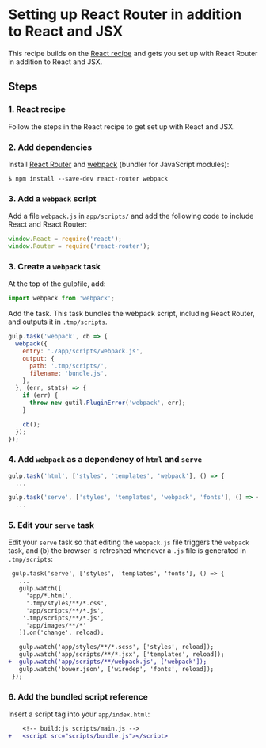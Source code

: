 # Setting up React Router in addition to React and JSX

This recipe builds on the [React recipe](react.md) and gets you set up with React Router in addition to React and JSX.


## Steps

### 1. React recipe

Follow the steps in the React recipe to get set up with React and JSX.

### 2. Add dependencies

Install [React Router](https://github.com/rackt/react-router) and [webpack](https://github.com/webpack/webpack) (bundler for JavaScript modules):

```
$ npm install --save-dev react-router webpack
```

### 3. Add a `webpack` script

Add a file `webpack.js` in `app/scripts/` and add the following code to include React and React Router:

```js
window.React = require('react');
window.Router = require('react-router');
```

### 3. Create a `webpack` task

At the top of the gulpfile, add:

```js
import webpack from 'webpack';
```

Add the task. This task bundles the webpack script, including React Router, and outputs it in `.tmp/scripts`.

```js
gulp.task('webpack', cb => {
  webpack({
    entry: './app/scripts/webpack.js',
    output: {
      path: '.tmp/scripts/',
      filename: 'bundle.js',
    },
  }, (err, stats) => {
    if (err) {
      throw new gutil.PluginError('webpack', err);
    }

    cb();
  });
});
```

### 4. Add `webpack` as a dependency of `html` and `serve`

```js
gulp.task('html', ['styles', 'templates', 'webpack'], () => {
  ...
```

```js
gulp.task('serve', ['styles', 'templates', 'webpack', 'fonts'], () => {
  ...
```

### 5. Edit your `serve` task

Edit your `serve` task so that editing the `webpack.js` file triggers the `webpack` task, and (b) the browser is refreshed whenever a `.js` file is generated in `.tmp/scripts`:

```diff
 gulp.task('serve', ['styles', 'templates', 'fonts'], () => {
   ...
   gulp.watch([
     'app/*.html',
     '.tmp/styles/**/*.css',
     'app/scripts/**/*.js',
    '.tmp/scripts/**/*.js',
     'app/images/**/*'
   ]).on('change', reload);

   gulp.watch('app/styles/**/*.scss', ['styles', reload]);
   gulp.watch('app/scripts/**/*.jsx', ['templates', reload]);
+  gulp.watch('app/scripts/**/webpack.js', ['webpack']);
   gulp.watch('bower.json', ['wiredep', 'fonts', reload]);
 });
```

### 6. Add the bundled script reference

Insert a script tag into your `app/index.html`:

```diff
    <!-- build:js scripts/main.js -->
+   <script src="scripts/bundle.js"></script>
```
